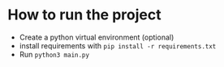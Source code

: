 # How to run the project

- Create a python virtual environment (optional)
- install requirements with `pip install -r requirements.txt`
- Run `python3 main.py`
